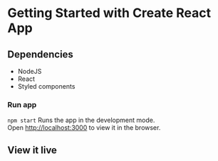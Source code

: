 # Getting Started with Create React App

## Dependencies
* NodeJS
* React
* Styled components 

### Run app 
`npm start`
Runs the app in the development mode.\
Open [http://localhost:3000](http://localhost:3000) to view it in the browser.

## View it live